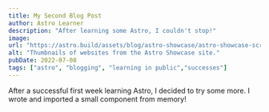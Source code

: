 ```yaml
---
title: My Second Blog Post
author: Astro Learner
description: "After learning some Astro, I couldn't stop!"
image:
url: "https://astro.build/assets/blog/astro-showcase/astro-showcase-screenshot.jpg"
alt: "Thumbnails of websites from the Astro Showcase site."
pubDate: 2022-07-08
tags: ["astro", "blogging", "learning in public","successes"]
---
```

After a successful first week learning Astro, I decided to try some more. I wrote and imported a small component from memory!
